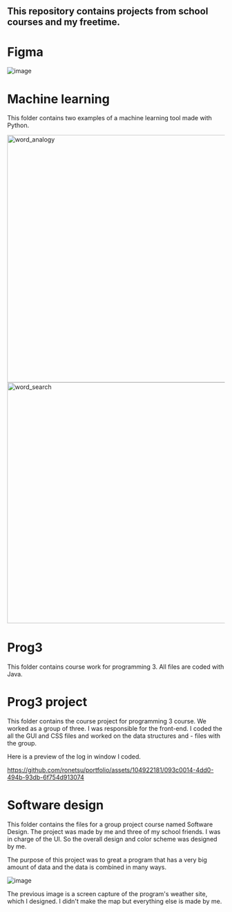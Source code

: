 ## This repository contains projects from school courses and my freetime.

# Figma

![image](https://github.com/ronetsu/portfolio/assets/104922181/d1e39ec0-2da4-43b6-8de4-01168cfd1b7a)


# Machine learning
This folder contains two examples of a machine learning tool made with Python.

<img width="573" alt="word_analogy" src="https://github.com/ronetsu/portfolio/assets/104922181/aeac7645-1738-4154-b1e1-ba04b926b026">

<img width="558" alt="word_search" src="https://github.com/ronetsu/portfolio/assets/104922181/b6ce0836-8ee0-42ea-bc66-7abaf9ab8d14">

# Prog3
This folder contains course work for programming 3. All files are coded with Java.

# Prog3 project
This folder contains the course project for programming 3 course. We worked as a group of three. I was responsible for the front-end. I coded the all the GUI and CSS files and worked on the data structures and - files with the group.

Here is a preview of the log in window I coded.

https://github.com/ronetsu/portfolio/assets/104922181/093c0014-4dd0-494b-93db-6f754d913074

# Software design
This folder contains the files for a group project course named Software Design. The project was made by me and three of my school friends. I was in charge of the UI. So the overall design and color scheme was designed by me. 

The purpose of this project was to great a program that has a very big amount of data and the data is combined in many ways. 

![image](https://github.com/ronetsu/portfolio/assets/104922181/027e9b15-2f60-49f5-a920-aac93e6fa920)

The previous image is a screen capture of the program's weather site, which I designed. I didn't make the map but everything else is made by me.

